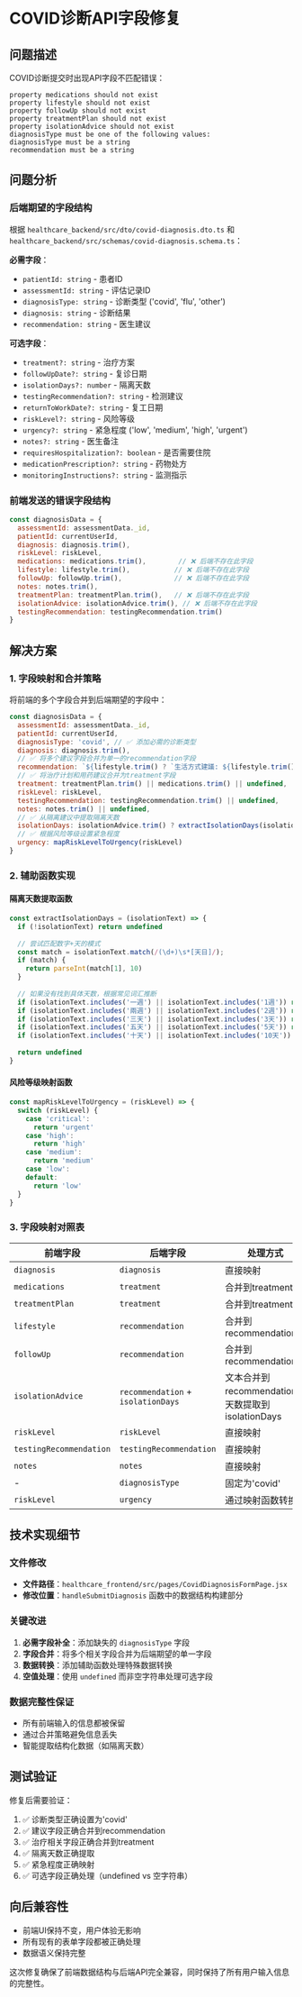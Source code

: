 # COVID诊断API字段修复

## 问题描述
COVID诊断提交时出现API字段不匹配错误：
```
property medications should not exist
property lifestyle should not exist  
property followUp should not exist
property treatmentPlan should not exist
property isolationAdvice should not exist
diagnosisType must be one of the following values: 
diagnosisType must be a string
recommendation must be a string
```

## 问题分析

### 后端期望的字段结构
根据 `healthcare_backend/src/dto/covid-diagnosis.dto.ts` 和 `healthcare_backend/src/schemas/covid-diagnosis.schema.ts`：

**必需字段**：
- `patientId: string` - 患者ID
- `assessmentId: string` - 评估记录ID
- `diagnosisType: string` - 诊断类型 ('covid', 'flu', 'other')
- `diagnosis: string` - 诊断结果
- `recommendation: string` - 医生建议

**可选字段**：
- `treatment?: string` - 治疗方案
- `followUpDate?: string` - 复诊日期
- `isolationDays?: number` - 隔离天数
- `testingRecommendation?: string` - 检测建议
- `returnToWorkDate?: string` - 复工日期
- `riskLevel?: string` - 风险等级
- `urgency?: string` - 紧急程度 ('low', 'medium', 'high', 'urgent')
- `notes?: string` - 医生备注
- `requiresHospitalization?: boolean` - 是否需要住院
- `medicationPrescription?: string` - 药物处方
- `monitoringInstructions?: string` - 监测指示

### 前端发送的错误字段结构
```javascript
const diagnosisData = {
  assessmentId: assessmentData._id,
  patientId: currentUserId,
  diagnosis: diagnosis.trim(),
  riskLevel: riskLevel,
  medications: medications.trim(),        // ❌ 后端不存在此字段
  lifestyle: lifestyle.trim(),           // ❌ 后端不存在此字段
  followUp: followUp.trim(),             // ❌ 后端不存在此字段
  notes: notes.trim(),
  treatmentPlan: treatmentPlan.trim(),   // ❌ 后端不存在此字段
  isolationAdvice: isolationAdvice.trim(), // ❌ 后端不存在此字段
  testingRecommendation: testingRecommendation.trim()
}
```

## 解决方案

### 1. 字段映射和合并策略
将前端的多个字段合并到后端期望的字段中：

```javascript
const diagnosisData = {
  assessmentId: assessmentData._id,
  patientId: currentUserId,
  diagnosisType: 'covid', // ✅ 添加必需的诊断类型
  diagnosis: diagnosis.trim(),
  // ✅ 将多个建议字段合并为单一的recommendation字段
  recommendation: `${lifestyle.trim() ? `生活方式建議: ${lifestyle.trim()}. ` : ''}${followUp.trim() ? `復查建議: ${followUp.trim()}. ` : ''}${isolationAdvice.trim() ? `隔離建議: ${isolationAdvice.trim()}. ` : ''}`.trim() || '無特殊建議',
  // ✅ 将治疗计划和用药建议合并为treatment字段
  treatment: treatmentPlan.trim() || medications.trim() || undefined,
  riskLevel: riskLevel,
  testingRecommendation: testingRecommendation.trim() || undefined,
  notes: notes.trim() || undefined,
  // ✅ 从隔离建议中提取隔离天数
  isolationDays: isolationAdvice.trim() ? extractIsolationDays(isolationAdvice.trim()) : undefined,
  // ✅ 根据风险等级设置紧急程度
  urgency: mapRiskLevelToUrgency(riskLevel)
}
```

### 2. 辅助函数实现

#### 隔离天数提取函数
```javascript
const extractIsolationDays = (isolationText) => {
  if (!isolationText) return undefined
  
  // 尝试匹配数字+天的模式
  const match = isolationText.match(/(\d+)\s*[天日]/);
  if (match) {
    return parseInt(match[1], 10)
  }
  
  // 如果没有找到具体天数，根据常见词汇推断
  if (isolationText.includes('一週') || isolationText.includes('1週')) return 7
  if (isolationText.includes('兩週') || isolationText.includes('2週')) return 14
  if (isolationText.includes('三天') || isolationText.includes('3天')) return 3
  if (isolationText.includes('五天') || isolationText.includes('5天')) return 5
  if (isolationText.includes('十天') || isolationText.includes('10天')) return 10
  
  return undefined
}
```

#### 风险等级映射函数
```javascript
const mapRiskLevelToUrgency = (riskLevel) => {
  switch (riskLevel) {
    case 'critical':
      return 'urgent'
    case 'high':
      return 'high'
    case 'medium':
      return 'medium'
    case 'low':
    default:
      return 'low'
  }
}
```

### 3. 字段映射对照表

| 前端字段 | 后端字段 | 处理方式 |
|---------|---------|---------|
| `diagnosis` | `diagnosis` | 直接映射 |
| `medications` | `treatment` | 合并到treatment |
| `treatmentPlan` | `treatment` | 合并到treatment |
| `lifestyle` | `recommendation` | 合并到recommendation |
| `followUp` | `recommendation` | 合并到recommendation |
| `isolationAdvice` | `recommendation` + `isolationDays` | 文本合并到recommendation，天数提取到isolationDays |
| `riskLevel` | `riskLevel` | 直接映射 |
| `testingRecommendation` | `testingRecommendation` | 直接映射 |
| `notes` | `notes` | 直接映射 |
| - | `diagnosisType` | 固定为'covid' |
| `riskLevel` | `urgency` | 通过映射函数转换 |

## 技术实现细节

### 文件修改
- **文件路径**：`healthcare_frontend/src/pages/CovidDiagnosisFormPage.jsx`
- **修改位置**：`handleSubmitDiagnosis` 函数中的数据结构构建部分

### 关键改进
1. **必需字段补全**：添加缺失的 `diagnosisType` 字段
2. **字段合并**：将多个相关字段合并为后端期望的单一字段
3. **数据转换**：添加辅助函数处理特殊数据转换
4. **空值处理**：使用 `undefined` 而非空字符串处理可选字段

### 数据完整性保证
- 所有前端输入的信息都被保留
- 通过合并策略避免信息丢失
- 智能提取结构化数据（如隔离天数）

## 测试验证
修复后需要验证：
1. ✅ 诊断类型正确设置为'covid'
2. ✅ 建议字段正确合并到recommendation
3. ✅ 治疗相关字段正确合并到treatment
4. ✅ 隔离天数正确提取
5. ✅ 紧急程度正确映射
6. ✅ 可选字段正确处理（undefined vs 空字符串）

## 向后兼容性
- 前端UI保持不变，用户体验无影响
- 所有现有的表单字段都被正确处理
- 数据语义保持完整

这次修复确保了前端数据结构与后端API完全兼容，同时保持了所有用户输入信息的完整性。 